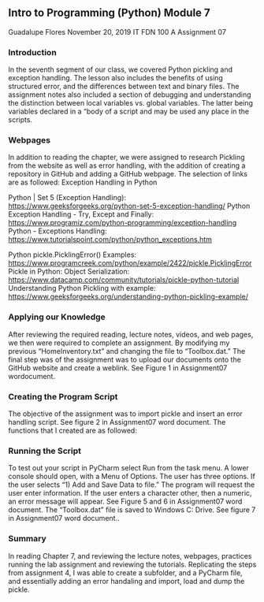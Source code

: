## Intro to Programming (Python) Module 7

Guadalupe Flores
November 20, 2019
IT FDN 100 A
Assignment 07

### Introduction
In the seventh segment of our class, we covered Python pickling and exception handling.  The lesson also includes the benefits of using structured error, and the differences between text and binary files.  The assignment notes also included a section of debugging and understanding the distinction between local variables vs. global variables. The latter being variables declared in a “body of a script and may be used any place in the scripts.

### Webpages
In addition to reading the chapter, we were assigned to research Pickling from the website as well as error handling, with the addition of creating a repository in GitHub and adding a GitHub webpage. The selection of links are as followed:
Exception Handling in Python

 Python | Set 5 (Exception Handling): https://www.geeksforgeeks.org/python-set-5-exception-handling/
 Python Exception Handling - Try, Except and Finally: https://www.programiz.com/python-programming/exception-handling
 Python - Exceptions Handling: https://www.tutorialspoint.com/python/python_exceptions.htm
 
 Python pickle.PicklingError() Examples: https://www.programcreek.com/python/example/2422/pickle.PicklingError
 Pickle in Python: Object Serialization: https://www.datacamp.com/community/tutorials/pickle-python-tutorial
 Understanding Python Pickling with example: https://www.geeksforgeeks.org/understanding-python-pickling-example/

### Applying our Knowledge
After reviewing the required reading, lecture notes, videos, and web pages, we then were required to complete an assignment. By modifying my previous “HomeInventory.txt” and changing the file to “Toolbox.dat.” The final step was of the assignment was to upload our documents onto the GitHub website and create a weblink. See Figure 1 in Assignment07 wordocument.

### Creating the Program Script
The objective of the assignment was to import pickle and insert an error handling script. See figure 2 in Assignment07 word document.
The  functions that I created are as followed:

### Running the Script
To test out your script in PyCharm select Run from the task menu. A lower console should open, with a Menu of  Options.  The user has three options. If the user selects “1) Add and Save Data to file.”   The program will request the user enter information. If the user enters a character other, then a numeric, an error message will appear.  See Figure 5 and 6 in Assignment07 word document. The  “Toolbox.dat” file is saved to Windows C: Drive. See figure 7 in Assignment07 word document.. 

### Summary
In reading  Chapter 7, and reviewing the lecture notes, webpages, practices running the lab assignment and reviewing the tutorials. Replicating the steps from assignment 4, I was able to create a subfolder, and a PyCharm file, and essentially adding an error handaling and import, load and dump the pickle.

